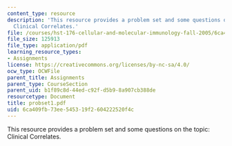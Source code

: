 ```yaml
---
content_type: resource
description: 'This resource provides a problem set and some questions on the topic:
  Clinical Correlates.'
file: /courses/hst-176-cellular-and-molecular-immunology-fall-2005/6ca409fb73ee545319f2604222520f4c_probset1.pdf
file_size: 125913
file_type: application/pdf
learning_resource_types:
- Assignments
license: https://creativecommons.org/licenses/by-nc-sa/4.0/
ocw_type: OCWFile
parent_title: Assignments
parent_type: CourseSection
parent_uid: b1f89c8d-44ed-c92f-d5b9-8a907cb388de
resourcetype: Document
title: probset1.pdf
uid: 6ca409fb-73ee-5453-19f2-604222520f4c
---
```

This resource provides a problem set and some questions on the topic: Clinical Correlates.